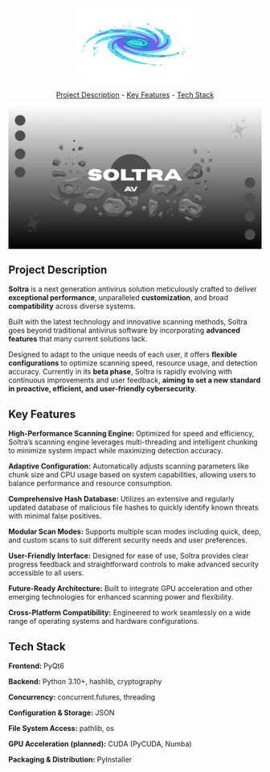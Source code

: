 <p align="center">
  <img src="Soltra_logo.png" alt="Soltra Logo" width="225" height="150">
</p>

<p align="center"><a href="#project-description">Project Description</a> - <a href="#key-features">Key Features</a> - <a href="#technology-stack">Tech Stack</a></p>

<img src="SoltraPresent.png" alt="" align="center" width="auto" height="auto">

## Project Description

<img src="" alt="">**Soltra** is a next generation antivirus solution meticulously crafted to deliver **exceptional performance**, unparalleled **customization**, and broad **compatibility** across diverse systems.

Built with the latest technology and innovative scanning methods, Soltra goes beyond traditional antivirus software by incorporating **advanced features** that many current solutions lack.

Designed to adapt to the unique needs of each user, it offers **flexible configurations** to optimize scanning speed, resource usage, and detection accuracy. Currently in its **beta phase**, Soltra is rapidly evolving with continuous improvements and user feedback, **aiming to set a new standard in proactive, efficient, and user-friendly cybersecurity**.
<img src="" alt="">

## Key Features

**High-Performance Scanning Engine:** Optimized for speed and efficiency, Soltra’s scanning engine leverages multi-threading and intelligent chunking to minimize system impact while maximizing detection accuracy.

**Adaptive Configuration:** Automatically adjusts scanning parameters like chunk size and CPU usage based on system capabilities, allowing users to balance performance and resource consumption.

**Comprehensive Hash Database:** Utilizes an extensive and regularly updated database of malicious file hashes to quickly identify known threats with minimal false positives.

**Modular Scan Modes:** Supports multiple scan modes including quick, deep, and custom scans to suit different security needs and user preferences.

**User-Friendly Interface:** Designed for ease of use, Soltra provides clear progress feedback and straightforward controls to make advanced security accessible to all users.

**Future-Ready Architecture:** Built to integrate GPU acceleration and other emerging technologies for enhanced scanning power and flexibility.

**Cross-Platform Compatibility:** Engineered to work seamlessly on a wide range of operating systems and hardware configurations.

## Tech Stack

**Frontend:** PyQt6

**Backend:** Python 3.10+, hashlib, cryptography

**Concurrency:** concurrent.futures, threading

**Configuration & Storage:** JSON

**File System Access:** pathlib, os

**GPU Acceleration (planned):** CUDA (PyCUDA, Numba)

**Packaging & Distribution:** PyInstaller
